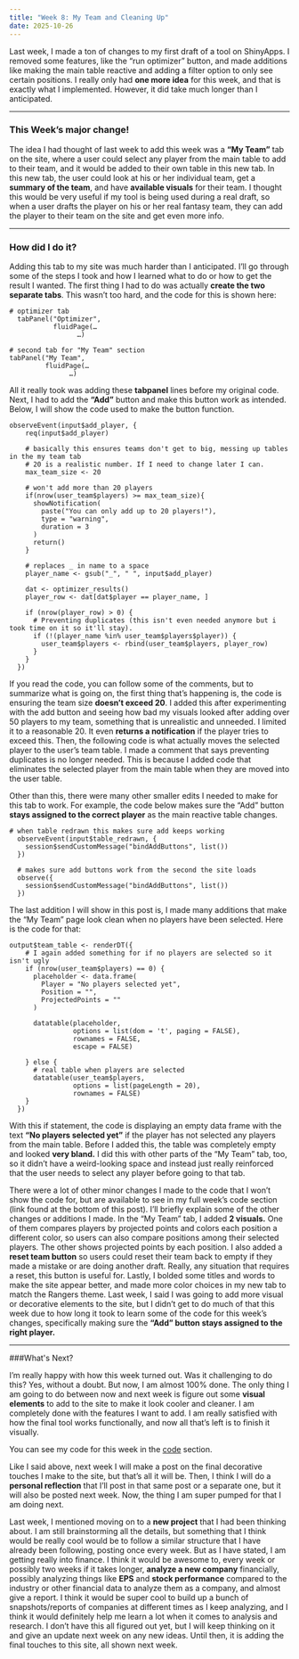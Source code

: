 ```yaml
---
title: "Week 8: My Team and Cleaning Up"
date: 2025-10-26
---
```


Last week, I made a ton of changes to my first draft of a tool on ShinyApps. I removed some features, like the “run optimizer” button, and made additions like making the main table reactive and adding a filter option to only see certain positions. I really only had **one more idea** for this week, and that is exactly what I implemented. However, it did take much longer than I anticipated.

---

### This Week’s major change!

The idea I had thought of last week to add this week was a **“My Team”** tab on the site, where a user could select any player from the main table to add to their team, and it would be added to their own table in this new tab. In this new tab, the user could look at his or her individual team, get a **summary of the team**, and have **available visuals** for their team. I thought this would be very useful if my tool is being used during a real draft, so when a user drafts the player on his or her real fantasy team, they can add the player to their team on the site and get even more info.

---

### How did I do it?

Adding this tab to my site was much harder than I anticipated. I’ll go through some of the steps I took and how I learned what to do or how to get the result I wanted. The first thing I had to do was actually **create the two separate tabs**. This wasn’t too hard, and the code for this is shown here:

```
# optimizer tab
  tabPanel("Optimizer",
           fluidPage(…
			     …)

# second tab for "My Team" section
tabPanel("My Team",
         fluidPage(…
			   …)
```

All it really took was adding these **tabpanel** lines before my original code. Next, I had to add the **“Add”** button and make this button work as intended. Below, I will show the code used to make the button function. 

```
observeEvent(input$add_player, {
    req(input$add_player)
    
    # basically this ensures teams don't get to big, messing up tables in the my team tab
    # 20 is a realistic number. If I need to change later I can.
    max_team_size <- 20
    
    # won't add more than 20 players
    if(nrow(user_team$players) >= max_team_size){
      showNotification(
        paste("You can only add up to 20 players!"),
        type = "warning",
        duration = 3
      )
      return()
    }
    
    # replaces _ in name to a space
    player_name <- gsub("_", " ", input$add_player)
    
    dat <- optimizer_results()
    player_row <- dat[dat$player == player_name, ]
    
    if (nrow(player_row) > 0) {
      # Preventing duplicates (this isn't even needed anymore but i took time on it so it'll stay).
      if (!(player_name %in% user_team$players$player)) {
        user_team$players <- rbind(user_team$players, player_row)
      }
    }
  })
```
If you read the code, you can follow some of the comments, but to summarize what is going on, the first thing that’s happening is, the code is ensuring the team size **doesn’t exceed 20**. I added this after experimenting with the add button and seeing how bad my visuals looked after adding over 50 players to my team, something that is unrealistic and unneeded. I limited it to a reasonable 20. It even **returns a notification** if the player tries to exceed this. Then, the following code is what actually moves the selected player to the user’s team table. I made a comment that says preventing duplicates is no longer needed. This is because I added code that eliminates the selected player from the main table when they are moved into the user table.

Other than this, there were many other smaller edits I needed to make for this tab to work. For example, the code below makes sure the “Add” button **stays assigned to the correct player** as the main reactive table changes.

```
# when table redrawn this makes sure add keeps working
  observeEvent(input$table_redrawn, {
    session$sendCustomMessage("bindAddButtons", list())
  })
  
  # makes sure add buttons work from the second the site loads
  observe({
    session$sendCustomMessage("bindAddButtons", list())
  })
```

The last addition I will show in this post is, I made many additions that make the “My Team” page look clean when no players have been selected. Here is the code for that:

```
output$team_table <- renderDT({
    # I again added something for if no players are selected so it isn't ugly
    if (nrow(user_team$players) == 0) {
      placeholder <- data.frame(
        Player = "No players selected yet",
        Position = "",
        ProjectedPoints = ""
      )
      
      datatable(placeholder,
                options = list(dom = 't', paging = FALSE),
                rownames = FALSE,
                escape = FALSE)
      
    } else {
      # real table when players are selected
      datatable(user_team$players,
                options = list(pageLength = 20),
                rownames = FALSE)
    }
  })
```
With this if statement, the code is displaying an empty data frame with the text **“No players selected yet”** if the player has not selected any players from the main table. Before I added this, the table was completely empty and looked **very bland.** I did this with other parts of the “My Team” tab, too, so it didn’t have a weird-looking space and instead just really reinforced that the user needs to select any player before going to that tab. 

There were a lot of other minor changes I made to the code that I won’t show the code for, but are available to see in my full week’s code section (link found at the bottom of this post). I’ll briefly explain some of the other changes or additions I made. In the “My Team” tab, I added **2 visuals.** One of them compares players by projected points and colors each position a different color, so users can also compare positions among their selected players. The other shows projected points by each position. I also added a **reset team button** so users could reset their team back to empty if they made a mistake or are doing another draft. Really, any situation that requires a reset, this button is useful for. Lastly, I bolded some titles and words to make the site appear better, and made more color choices in my new tab to match the Rangers theme. Last week, I said I was going to add more visual or decorative elements to the site, but I didn’t get to do much of that this week due to how long it took to learn some of the code for this week’s changes, specifically making sure the **“Add” button stays assigned to the right player.**

---

###What's Next?

I’m really happy with how this week turned out. Was it challenging to do this? Yes, without a doubt. But now, I am almost 100% done. The only thing I am going to do between now and next week is figure out some **visual elements** to add to the site to make it look cooler and cleaner. I am completely done with the features I want to add. I am really satisfied with how the final tool works functionally, and now all that’s left is to finish it visually. 

You can see my code for this week in the [code](https://henrylange.github.io/fantasy-nhl-optimizer/code/) section.

Like I said above, next week I will make a post on the final decorative touches I make to the site, but that’s all it will be. Then, I think I will do a **personal reflection** that I’ll post in that same post or a separate one, but it will also be posted next week. Now, the thing I am super pumped for that I am doing next. 

Last week, I mentioned moving on to a **new project** that I had been thinking about. I am still brainstorming all the details, but something that I think would be really cool would be to follow a similar structure that I have already been following, posting once every week. But as I have stated, I am getting really into finance. I think it would be awesome to, every week or possibly two weeks if it takes longer, **analyze a new company** financially, possibly analyzing things like **EPS** and **stock performance** compared to the industry or other financial data to analyze them as a company, and almost give a report. I think it would be super cool to build up a bunch of snapshots/reports of companies at different times as I keep analyzing, and I think it would definitely help me learn a lot when it comes to analysis and research. I don’t have this all figured out yet, but I will keep thinking on it and give an update next week on any new ideas. Until then, it is adding the final touches to this site, all shown next week. 
